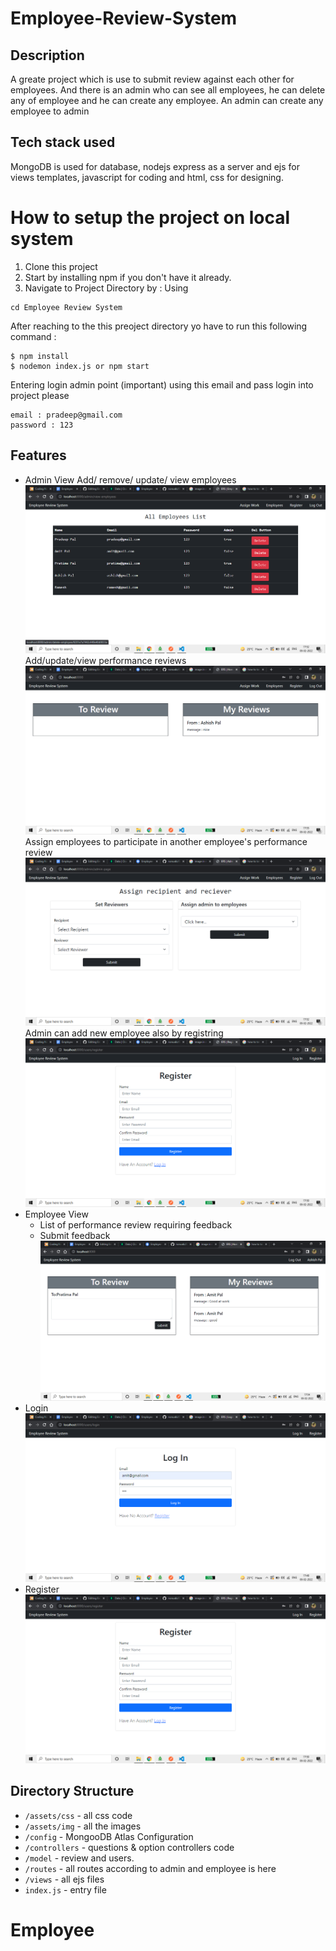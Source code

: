 # Employee-Review-System
## Description 
  A greate project which is use to submit review against each other for employees. And there is an admin
  who can see all employees, he can delete any of employee and he can create any employee. An admin can 
  create any employee to admin
  
## Tech stack used
  MongoDB is used for database, nodejs express as a server and ejs for views templates, javascript for coding
  and html, css for designing.
  
# How to setup the project on local system
  1. Clone this project
  2. Start by installing npm if you don't have it already.
  3. Navigate to Project Directory by : Using
  ```
  cd Employee Review System
  
  ```
  
  After reaching to the this preoject directory yo have to run this following command :
  ```
  $ npm install
  $ nodemon index.js or npm start
  ```
  
  Entering login admin point (important)
  using this email and pass login into project please
  ``` 
  email : pradeep@gmail.com
  password : 123
  ```
  
  ## Features
  * Admin View
  Add/ remove/ update/ view employees
  ![Test Image 4](https://github.com/ashishpal07/Employee-Review-System/blob/main/assets/image/view-all-emp.png)
  Add/update/view performance reviews
  ![Test Image 4](https://github.com/ashishpal07/Employee-Review-System/blob/main/assets/image/admin-task.png)
  Assign employees to participate in another employee's performance review
  ![Test](https://github.com/ashishpal07/Employee-Review-System/blob/main/assets/image/assign-work.png)
  Admin can add new employee also by registring
  ![test](https://github.com/ashishpal07/Employee-Review-System/blob/main/assets/image/register.png)
  * Employee View
    * List of performance review requiring feedback
    * Submit feedback
  ![test4](https://github.com/ashishpal07/Employee-Review-System/blob/main/assets/image/employe-task.png)
  * Login
  ![test5](https://github.com/ashishpal07/Employee-Review-System/blob/main/assets/image/login.png)
  * Register
  ![test6](https://github.com/ashishpal07/Employee-Review-System/blob/main/assets/image/register.png)
  
  ## Directory Structure
  * ```/assets/css``` - all css code
  * ```/assets/img``` - all the images
  * ```/config``` - MongooDB Atlas Configuration
  * ```/controllers``` - questions & option controllers code
  * ```/model``` - review and users. 
  * ```/routes``` - all routes according to admin and employee is here
  * ```/views``` - all ejs files
  * ```index.js``` - entry file
  
  
# Employee
